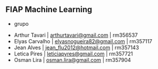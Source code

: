 ## FIAP Machine Learning

+ grupo

- Arthur Tavari  | arthurtavari@gmail.com    | rm356537  
- Elyas Carvalho | elyasnogueira82@gmail.com | rm357117
- Jean Alves     | jean_flu2012@hotmail.com  | rm357143 
- Letica Pires   | leticiapyres@gmail.com    | rm357721
- Osman Lira     | osman.lira@gmail.com      | rm357904

